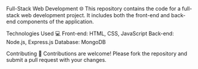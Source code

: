 Full-Stack Web Development 🌐
This repository contains the code for a full-stack web development project. It includes both the front-end and back-end components of the application.

Technologies Used 💻
Front-end: HTML, CSS, JavaScript
Back-end: Node.js, Express.js
Database: MongoDB

Contributing 🚀
Contributions are welcome! Please fork the repository and submit a pull request with your changes.

